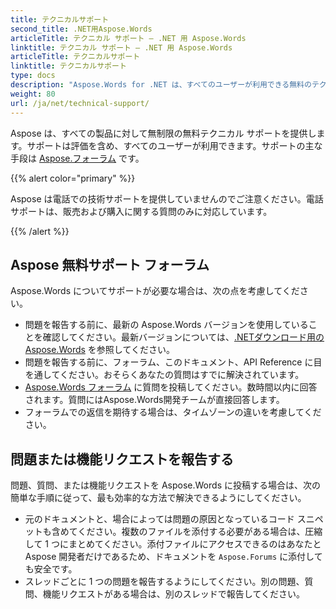 ```yaml
---
title: テクニカルサポート
second_title: .NET用Aspose.Words
articleTitle: テクニカル サポート – .NET 用 Aspose.Words
linktitle: テクニカル サポート – .NET 用 Aspose.Words
articleTitle: テクニカルサポート
linktitle: テクニカルサポート
type: docs
description: "Aspose.Words for .NET は、すべてのユーザーが利用できる無料のテクニカル サポートを提供します。 Aspose 無料サポート フォーラムを使用して、質問、問題、または機能リクエストを報告してください。"
weight: 80
url: /ja/net/technical-support/
---
```


Aspose は、すべての製品に対して無制限の無料テクニカル サポートを提供します。サポートは評価を含め、すべてのユーザーが利用できます。サポートの主な手段は [Aspose.フォーラム](https://forum.aspose.com/c/words/8) です。

{{% alert color="primary" %}}

Aspose は電話での技術サポートを提供していませんのでご注意ください。電話サポートは、販売および購入に関する質問のみに対応しています。

{{% /alert %}}

## Aspose 無料サポート フォーラム

Aspose.Words についてサポートが必要な場合は、次の点を考慮してください。

* 問題を報告する前に、最新の Aspose.Words バージョンを使用していることを確認してください。最新バージョンについては、[.NETダウンロード用のAspose.Words](https://www.nuget.org/packages/Aspose.Words/) を参照してください。
* 問題を報告する前に、フォーラム、このドキュメント、API Reference に目を通してください。おそらくあなたの質問はすでに解決されています。
* [Aspose.Words フォーラム](https://forum.aspose.com/c/words/8) に質問を投稿してください。数時間以内に回答されます。質問にはAspose.Words開発チームが直接回答します。
* フォーラムでの返信を期待する場合は、タイムゾーンの違いを考慮してください。

## 問題または機能リクエストを報告する

問題、質問、または機能リクエストを Aspose.Words に投稿する場合は、次の簡単な手順に従って、最も効率的な方法で解決できるようにしてください。

* 元のドキュメントと、場合によっては問題の原因となっているコード スニペットも含めてください。複数のファイルを添付する必要がある場合は、圧縮して 1 つにまとめてください。添付ファイルにアクセスできるのはあなたと Aspose 開発者だけであるため、ドキュメントを `Aspose.Forums` に添付しても安全です。
* スレッドごとに 1 つの問題を報告するようにしてください。別の問題、質問、機能リクエストがある場合は、別のスレッドで報告してください。
